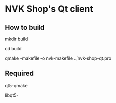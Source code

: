 # NVK Shop's Qt client

## How to build

mkdir build

cd build

qmake -makefile -o nvk-makefile ../nvk-shop-qt.pro

## Required 

qt5-qmake

libqt5-

